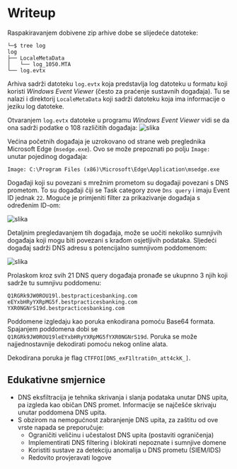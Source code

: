 # Writeup

Raspakiravanjem dobivene zip arhive dobe se slijedeće datoteke:

```
└─$ tree log 
log
├── LocaleMetaData
│   └── log_1050.MTA
└── log.evtx
```

Arhiva sadrži datoteku ```log.evtx``` koja predstavlja log datoteku u formatu koji koristi _Windows Event Viewer_ (često za praćenje sustavnih događaja).
Tu se nalazi i direktorij ```LocaleMetaData``` koji sadrži datoteku koja ima informacije o jeziku log datoteke.

Otvaranjem ```log.evtx``` datoteke u programu _Windows Event Viewer_ vidi se da ona sadrži podatke o 108 različitih događaja:
![slika](https://github.com/user-attachments/assets/fbe237f1-1a4d-46bc-8343-bf57b9c197ac)


Većina početnih događaja je uzrokovano od strane web preglednika Microsoft Edge (```msedge.exe```). Ovo se može prepoznati po polju ```Image:``` unutar pojedinog događaja:

```
Image: C:\Program Files (x86)\Microsoft\Edge\Application\msedge.exe
```


Događaji koji su povezani s mrežnim prometom su događaji povezani s DNS prometom. To su događaji čiji se Task category zove ```Dns query``` i imaju Event ID jednak ```22```.
Moguće je primjeniti filter za prikazivanje događaja s određenim ID-om:

![slika](https://github.com/user-attachments/assets/a22ee709-29e1-41e4-b2b9-4175b18a18e9)


Detaljnim pregledavanjem tih događaja, može se uočiti nekoliko sumnjivih događaja koji mogu biti povezani s krađom osjetljivih podataka. Sljedeći događaj sadrži DNS adresu s potencijalno sumnjivom poddomenom:

![slika](https://github.com/user-attachments/assets/3472b7fb-8084-41bd-a4bf-7285c4c4d63a)


Prolaskom kroz svih 21 DNS query događaja pronađe se ukupnno 3 njih koji sadrže tu sumnjivu poddomenu:

```
Q1RGRk9JW0ROU19l.bestpracticesbanking.com
eEYxbHRyYXRpMG5f.bestpracticesbanking.com
YXR0NGNrS19d.bestpracticesbanking.com
```

Poddomene izgledaju kao poruka enkodirana pomoću Base64 formata. Spajanjem poddomena dobi se ```Q1RGRk9JW0ROU19leEYxbHRyYXRpMG5fYXR0NGNrS19d```.
Poruka se može najjednostavnije dekodirati pomoću nekog online alata.

Dekodirana poruka je flag ```CTFFOI[DNS_exF1ltrati0n_att4ckK_]```.


## Edukativne smjernice
 - DNS eksfiltracija je tehnika skrivanja i slanja podataka unutar DNS upita, pa izgleda kao običan DNS promet. Informacije se najčešće skrivaju unutar poddomena DNS upita.
 - S obzirom na nemogućnost zabranjenje DNS upita, za zaštitu od ove vrste napada se preporučuje:
    - Ograničiti veličinu i učestalost DNS upita (postaviti ograničenja)
    - Implementirati DNS filtering i blokirati nepoznate i sumnjive domene 
    - Koristiti sustave za detekciju anomalija u DNS prometu (SIEM/IDS)
    - Redovito provjeravati logove
